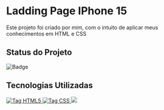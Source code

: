 <h1>Ladding Page IPhone 15</h1>
<p>Este projeto foi criado por mim, com o intuito de aplicar meus conhecimentos em HTML e CSS</p>
<h2><strong>Status do Projeto</strong></h2>

  ![Badge](https://img.shields.io/badge/STATUS-CONCLUIDO-green)
  
<h2><strong>Tecnologias Utilizadas</strong></h2>
<a href="https://developer.mozilla.org/pt-BR/docs/Web/HTML">
    <img src="https://img.shields.io/badge/html5-%23E34F26.svg?style=for-the-badge&logo=html5&logoColor=white" alt="Tag HTML5">
</a>
<a href="https://developer.mozilla.org/pt-BR/docs/Web/CSS">
    <img src="https://img.shields.io/badge/css3-%231572B6.svg?style=for-the-badge&logo=css3&logoColor=white" alt="Tag CSS">
</a>
<a href="https://git-scm.com/doc">
    <img src="https://img.shields.io/badge/git-%23F05033.svg?style=for-the-badge&logo=git&logoColor=white">
</a>
